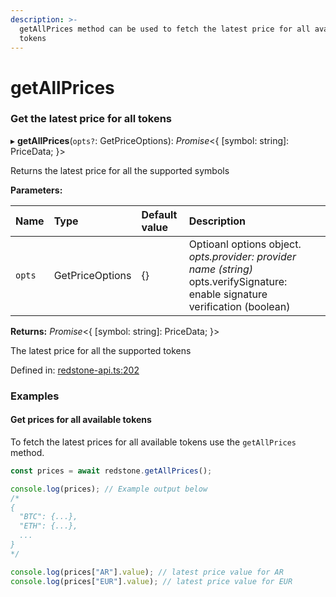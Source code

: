 ```yaml
---
description: >-
  getAllPrices method can be used to fetch the latest price for all available
  tokens
---
```


# getAllPrices

### Get the latest price for all tokens

▸ **getAllPrices**\(`opts?`: GetPriceOptions\): _Promise_&lt;{ \[symbol: string\]: PriceData; }&gt;

Returns the latest price for all the supported symbols

**Parameters:**

| Name | Type | Default value | Description |
| :--- | :--- | :--- | :--- |
| `opts` | GetPriceOptions | {} | Optioanl options object.  _opts.provider: provider name \(string\)_  opts.verifySignature: enable signature verification \(boolean\) |

**Returns:** _Promise_&lt;{ \[symbol: string\]: PriceData; }&gt;

The latest price for all the supported tokens

Defined in: [redstone-api.ts:202](https://github.com/redstone-finance/redstone-api/blob/6ba5e3a/src/redstone-api.ts#L202)

### Examples

#### Get prices for all available tokens

To fetch the latest prices for all available tokens use the `getAllPrices` method.

```javascript
const prices = await redstone.getAllPrices();

console.log(prices); // Example output below
/*
{
  "BTC": {...},
  "ETH": {...},
  ...
}
*/

console.log(prices["AR"].value); // latest price value for AR
console.log(prices["EUR"].value); // latest price value for EUR
```

